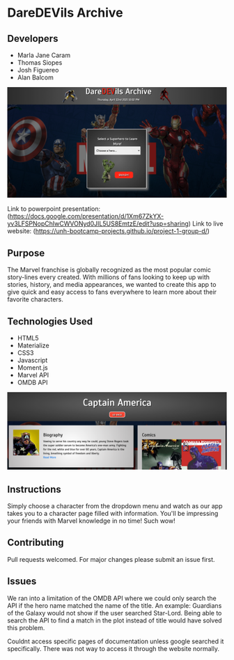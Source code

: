 #                DareDEVils Archive

## Developers
- Marla Jane Caram
- Thomas Siopes
- Josh Figuereo
- Alan Balcom

![DareDEVils Archive Image](src/images/rm1.png)

Link to powerpoint presentation: (https://docs.google.com/presentation/d/1Xm67ZkYX-yv3LFSPNopChIwCWVONyd0JIL5US8EmtzE/edit?usp=sharing)
Link to live website: (https://unh-bootcamp-projects.github.io/project-1-group-d/)

## Purpose

The Marvel franchise is globally recognized as the most popular comic story-lines every created. With millions of fans looking to keep up with stories, history, and media appearances, we wanted to create this app to give quick and easy access to fans everywhere to learn more about their favorite characters.

## Technologies Used

- HTML5
- Materialize
- CSS3
- Javascript
- Moment.js
- Marvel API
- OMDB API

![DareDEVils Archive Image](src/images/rm2.png)

## Instructions

Simply choose a character from the dropdown menu and watch as our app takes you to a character page filled with information. You'll be impressing your friends with Marvel knowledge in no time! Such wow!

## Contributing

Pull requests welcomed. For major changes please submit an issue first.

## Issues

We ran into a limitation of the OMDB API where we could only search the API if the hero name matched the name of the title. An example: Guardians of the Galaxy would not show if the user searched Star-Lord. Being able to search the API to find a match in the plot instead of title would have solved this problem.

Couldnt access specific pages of documentation unless google searched it specifically. There was not way to access it through the website normally.
